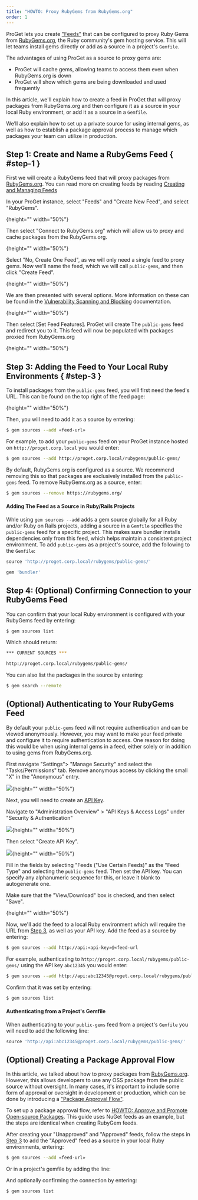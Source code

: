 ```yaml
---
title: "HOWTO: Proxy RubyGems from RubyGems.org"
order: 1
---
```


ProGet lets you create ["Feeds"](/docs/proget/feeds/feed-overview) that can be configured to proxy Ruby Gems from [RubyGems.org](https://rubygems.org/), the Ruby community's gem hosting service. This will let teams install gems directly or add as a source in a project's `Gemfile`.  

The advantages of using ProGet as a source to proxy gems are:
* ProGet will cache gems, allowing teams to access them even when RubyGems.org is down
* ProGet will show which gems are being downloaded and used frequently

In this article, we'll explain how to create a feed in ProGet that will proxy packages from RubyGems.org and then configure it as a source in your local Ruby environment, or add it as a source in a `Gemfile`. 

We’ll also explain how to set up a private source for using internal gems, as well as how to establish a package approval process to manage which packages your team can utilize in production.

## Step 1: Create and Name a RubyGems Feed { #step-1 }

First we will create a RubyGems feed that will proxy packages from [RubyGems.org](https://rubygems.org/). You can read more on creating feeds by reading [Creating and Managing Feeds](/docs/proget/feeds/feed-overview#creating-and-managing-feeds)

In your ProGet instance, select "Feeds" and "Create New Feed", and select "RubyGems".

![](){height="" width="50%"}

Then select "Connect to RubyGems.org" which will allow us to proxy and cache packages from the RubyGems.org.

![](){height="" width="50%"}

Select "No, Create One Feed", as we will only need a single feed to proxy gems. Now we'll name the feed, which we will call `public-gems`, and then click "Create Feed".

![](){height="" width="50%"}

We are then presented with several options. More information on these can be found in the [Vulnerability Scanning and Blocking](/docs/proget/sca/vulnerabilities) documentation.

![](){height="" width="50%"}

Then select [Set Feed Features]. ProGet will create The `public-gems` feed and redirect you to it. This feed will now be populated with packages proxied from RubyGems.org

![](){height="" width="50%"}

## Step 3: Adding the Feed to Your Local Ruby Environments { #step-3 }

To install packages from the `public-gems` feed, you will first need the feed's URL. This can be found on the top right of the feed page:

![](){height="" width="50%"}

Then, you will need to add it as a source by entering:

```bash
$ gem sources --add «feed-url»
```

For example, to add your `public-gems` feed on your ProGet instance hosted on `http://proget.corp.local` you would enter:

```bash
$ gem sources --add http://proget.corp.local/rubygems/public-gems/
```

By default, RubyGems.org is configured as a source. We recommend removing this so that packages are exclusively installed from the `public-gems` feed. To remove RubyGems.org as a source, enter:

```bash
$ gem sources --remove https://rubygems.org/
```

#### Adding The Feed as a Source in Ruby/Rails Projects

Whle using `gem sources --add` adds a gem source globally for all Ruby and/or Ruby on Rails projects, adding a source in a `Gemfile` specifies the `public-gems` feed for a specific project. This makes sure bundler installs dependencies only from this feed, which helps maintain a consistent project environment. To add `public-gems` as a project's source, add the following to the `Gemfile`:

```ruby
source 'http://proget.corp.local/rubygems/public-gems/'

gem 'bundler'
```

## Step 4: (Optional) Confirming Connection to your RubyGems Feed

You can confirm that your local Ruby environment is configured with your RubyGems feed by entering:

```bash
$ gem sources list 
```

Which should return:

```bash
*** CURRENT SOURCES ***

http://proget.corp.local/rubygems/public-gems/
```

You can also list the packages in the source by entering:

```bash
$ gem search --remote
```

## (Optional) Authenticating to Your RubyGems Feed

By default your `public-gems` feed will not require authentication and can be viewed anonymously. However, you may want to make your feed private and configure it to require authentication to access. One reason for doing this would be when using internal gems in a feed, either solely or in addition to using gems from RubyGems.org. 

First navigate "Settings"> "Manage Security" and select the "Tasks/Permissions" tab. Remove anonymous access by clicking the small "X" in the "Anonymous" entry. 

![](/resources/docs/proget-permissions-remove.png){height="" width="50%"}

Next, you will need to create an [API Key](/docs/proget/reference-api/proget-apikeys). 

Navigate to "Administration Overview" > "API Keys & Access Logs" under "Security & Authentication"

![](/resources/docs/proget-admin-apikeys.png){height="" width="50%"}

Then select "Create API Key".

![](/resources/docs/proget-apikey-new.png){height="" width="50%"}

Fill in the fields by selecting "Feeds ("Use Certain Feeds)" as the "Feed Type" and selecting the `public-gems` feed. Then set the API key. You can specify any alphanumeric sequence for this, or leave it blank to autogenerate one.

Make sure that the "View/Download" box is checked, and then select "Save".

![](){height="" width="50%"}

Now, we'll add the feed to a local Ruby environment which will require the URL from [Step 3](#step-3), as well as your API key. Add the feed as a source by entering:

```bash
$ gem sources --add http://api:«api-key»@«feed-url
```

For example, authenticating to `http://proget.corp.local/rubygems/public-gems/` using the API key `abc12345` you would enter:

```bash
$ gem sources --add http://api:abc12345@proget.corp.local/rubygems/public-gems/
```

Confirm that it was set by entering:

```bash
$ gem sources list 
```

#### Authenticating from a Project's Gemfile

When authenticating to your `public-gems` feed from a project's `Gemfile` you will need to add the following line:

```ruby
source 'http://api:abc12345@proget.corp.local/rubygems/public-gems/'
```

## (Optional) Creating a Package Approval Flow

In this article, we talked about how to proxy packages from [RubyGems.org](https://rubygems.org/). However, this allows developers to use any OSS package from the public source without oversight. In many cases, it's important to include some form of approval or oversight in development or production, which can be done by introducing a ["Package Approval Flow"](/docs/proget/packages/package-promotion).

To set up a package approval flow, refer to [HOWTO: Approve and Promote Open-source Packages](/docs/proget/packages/package-promotion/proget-howto-promote-packages). This guide uses NuGet feeds as an example, but the steps are identical when creating RubyGem feeds.

After creating your "Unapproved" and "Approved" feeds, follow the steps in [Step 3](#step-3) to add the "Approved" feed as a source in your local Ruby environments, entering:

```bash
$ gem sources --add «feed-url»
```

Or in a project's gemfile by adding the line:


And optionally confirming the connection by entering:

```bash
$ gem sources list 
```